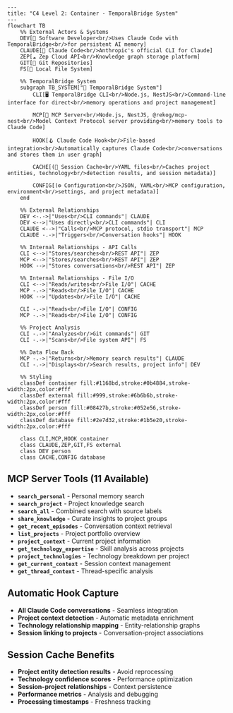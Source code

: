 ```mermaid
---
title: "C4 Level 2: Container - TemporalBridge System"
---
flowchart TB
    %% External Actors & Systems
    DEV[👤 Software Developer<br/>Uses Claude Code with TemporalBridge<br/>for persistent AI memory]
    CLAUDE[🤖 Claude Code<br/>Anthropic's official CLI for Claude]
    ZEP[☁️ Zep Cloud API<br/>Knowledge graph storage platform]
    GIT[📂 Git Repositories]
    FS[💾 Local File System]
    
    %% TemporalBridge System
    subgraph TB_SYSTEM["🧠 TemporalBridge System"]
        CLI[🖥️ TemporalBridge CLI<br/>Node.js, NestJS<br/>Command-line interface for direct<br/>memory operations and project management]
        
        MCP[🔌 MCP Server<br/>Node.js, NestJS, @rekog/mcp-nest<br/>Model Context Protocol server providing<br/>memory tools to Claude Code]
        
        HOOK[🪝 Claude Code Hook<br/>File-based integration<br/>Automatically captures Claude Code<br/>conversations and stores them in user graph]
        
        CACHE[(💾 Session Cache<br/>YAML files<br/>Caches project entities, technology<br/>detection results, and session metadata)]
        
        CONFIG[(⚙️ Configuration<br/>JSON, YAML<br/>MCP configuration, environment<br/>settings, and project metadata)]
    end
    
    %% External Relationships
    DEV <-.->|"Uses<br/>CLI commands"| CLAUDE
    DEV <-->|"Uses directly<br/>CLI commands"| CLI
    CLAUDE <-->|"Calls<br/>MCP protocol, stdio transport"| MCP
    CLAUDE -.->|"Triggers<br/>Conversation hooks"| HOOK
    
    %% Internal Relationships - API Calls
    CLI <-->|"Stores/searches<br/>REST API"| ZEP
    MCP <-->|"Stores/searches<br/>REST API"| ZEP
    HOOK -->|"Stores conversations<br/>REST API"| ZEP
    
    %% Internal Relationships - File I/O
    CLI <-->|"Reads/writes<br/>File I/O"| CACHE
    MCP -.->|"Reads<br/>File I/O"| CACHE
    HOOK -->|"Updates<br/>File I/O"| CACHE
    
    CLI -.->|"Reads<br/>File I/O"| CONFIG
    MCP -.->|"Reads<br/>File I/O"| CONFIG
    
    %% Project Analysis
    CLI -.->|"Analyzes<br/>Git commands"| GIT
    CLI -.->|"Scans<br/>File system API"| FS
    
    %% Data Flow Back
    MCP -.->|"Returns<br/>Memory search results"| CLAUDE
    CLI -.->|"Displays<br/>Search results, project info"| DEV
    
    %% Styling
    classDef container fill:#1168bd,stroke:#0b4884,stroke-width:2px,color:#fff
    classDef external fill:#999,stroke:#6b6b6b,stroke-width:2px,color:#fff
    classDef person fill:#08427b,stroke:#052e56,stroke-width:2px,color:#fff
    classDef database fill:#2e7d32,stroke:#1b5e20,stroke-width:2px,color:#fff
    
    class CLI,MCP,HOOK container
    class CLAUDE,ZEP,GIT,FS external
    class DEV person
    class CACHE,CONFIG database
```

## MCP Server Tools (11 Available)
- **`search_personal`** - Personal memory search
- **`search_project`** - Project knowledge search  
- **`search_all`** - Combined search with source labels
- **`share_knowledge`** - Curate insights to project groups
- **`get_recent_episodes`** - Conversation context retrieval
- **`list_projects`** - Project portfolio overview
- **`project_context`** - Current project information
- **`get_technology_expertise`** - Skill analysis across projects
- **`project_technologies`** - Technology breakdown per project
- **`get_current_context`** - Session context management
- **`get_thread_context`** - Thread-specific analysis

## Automatic Hook Capture
- **All Claude Code conversations** - Seamless integration
- **Project context detection** - Automatic metadata enrichment
- **Technology relationship mapping** - Entity-relationship graphs
- **Session linking to projects** - Conversation-project associations

## Session Cache Benefits
- **Project entity detection results** - Avoid reprocessing
- **Technology confidence scores** - Performance optimization
- **Session-project relationships** - Context persistence
- **Performance metrics** - Analysis and debugging
- **Processing timestamps** - Freshness tracking